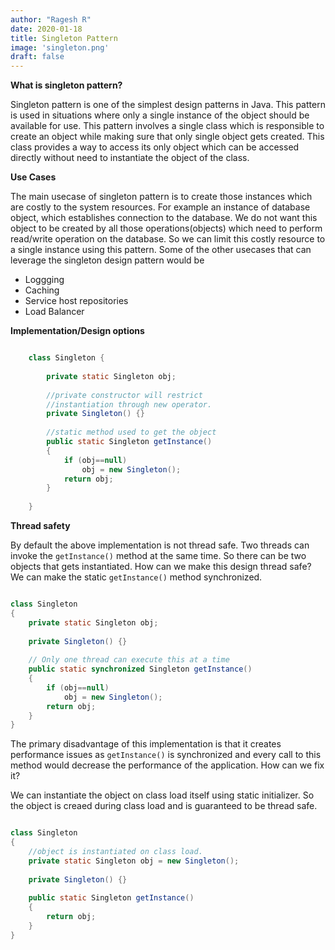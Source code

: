 ```yaml
---
author: "Ragesh R"
date: 2020-01-18
title: Singleton Pattern
image: 'singleton.png'
draft: false
---
```


**What is singleton pattern?**

Singleton pattern is one of the simplest design patterns in Java. This pattern is used in situations where only a single instance of the object should be available for use. This pattern involves a single class which is responsible to create an object while making sure that only single object gets created. This class provides a way to access its only object which can be accessed directly without need to instantiate the object of the class.


**Use Cases**

The main usecase of singleton pattern is to create those instances which are costly to the system resources. For example an instance of database object, which establishes connection to the database. We do not want this object to be created by all those operations(objects) which need to perform read/write operation on the database. So we can limit this costly resource to a single instance using this pattern.
Some of the other usecases that can leverage the singleton design pattern would be 

   - Loggging
   - Caching
   - Service host repositories
   - Load Balancer 

**Implementation/Design options**

```java

    class Singleton {
    
        private static Singleton obj; 
      
        //private constructor will restrict 
        //instantiation through new operator.
        private Singleton() {} 
      
        //static method used to get the object
        public static Singleton getInstance() 
        { 
            if (obj==null) 
                obj = new Singleton(); 
            return obj; 
        } 
        
    }

```

**Thread safety**

By default the above implementation is not thread safe. Two threads can invoke the ```getInstance()``` method at the same time. So there can be two objects that gets instantiated. How can we make this design thread safe?
We can make the static ```getInstance()``` method synchronized.

```java

class Singleton 
{ 
    private static Singleton obj; 
  
    private Singleton() {} 
  
    // Only one thread can execute this at a time 
    public static synchronized Singleton getInstance() 
    { 
        if (obj==null) 
            obj = new Singleton(); 
        return obj; 
    } 
} 

```
The primary disadvantage of this implementation is that it creates performance issues as ```getInstance()``` is synchronized and every call to this method would decrease the performance of the application.
How can we fix it?

We can instantiate the object on class load itself using static initializer. So the object is creaed during class load and is guaranteed to be thread safe.

```java

class Singleton 
{ 
    //object is instantiated on class load.
    private static Singleton obj = new Singleton(); 
  
    private Singleton() {} 
  
    public static Singleton getInstance() 
    { 
        return obj; 
    } 
} 

```


